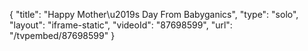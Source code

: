 {
    "title": "Happy Mother\u2019s Day From Babyganics",
    "type": "solo",
    "layout": "iframe-static",
    "videoId": "87698599",
    "url": "\/tvpembed\/87698599"
}
